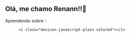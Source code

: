 ## Olá, me chamo Renann!!👋

<!--
**renan7127/renan7127** is a ✨ _special_ ✨ repository because its `README.md` (this file) appears on your GitHub profile.

Here are some ideas to get you started:

- 🔭 Atualmente trabalho como recepcionista...
- 🌱 No momento estou aprendendo sobre JS...
- 🤔 Estou procurando ajuda no ramo ...
- 💬 Pergunte sobre qualquer coisa...
- 📫Pode me chamar no meu whatsapp pessoal: (13) 991776549...
-->

Aprendendo sobre :

 
          <i class="devicon-javascript-plain colored"></i>
          
